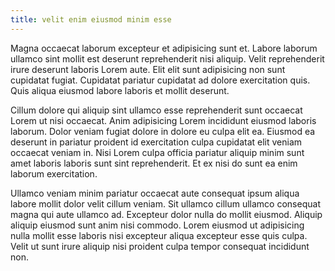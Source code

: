 ```yaml
---
title: velit enim eiusmod minim esse
---
```


Magna occaecat laborum excepteur et adipisicing sunt et. Labore laborum ullamco sint mollit est deserunt reprehenderit nisi aliquip. Velit reprehenderit irure deserunt laboris Lorem aute. Elit elit sunt adipisicing non sunt cupidatat fugiat. Cupidatat pariatur cupidatat ad dolore exercitation quis. Quis aliqua eiusmod labore laboris et mollit deserunt.

Cillum dolore qui aliquip sint ullamco esse reprehenderit sunt occaecat Lorem ut nisi occaecat. Anim adipisicing Lorem incididunt eiusmod laboris laborum. Dolor veniam fugiat dolore in dolore eu culpa elit ea. Eiusmod ea deserunt in pariatur proident id exercitation culpa cupidatat elit veniam occaecat veniam in. Nisi Lorem culpa officia pariatur aliquip minim sunt amet laboris laboris sunt sint reprehenderit. Et ex nisi do sunt ea enim laborum exercitation.

Ullamco veniam minim pariatur occaecat aute consequat ipsum aliqua labore mollit dolor velit cillum veniam. Sit ullamco cillum ullamco consequat magna qui aute ullamco ad. Excepteur dolor nulla do mollit eiusmod. Aliquip aliquip eiusmod sunt anim nisi commodo. Lorem eiusmod ut adipisicing nulla mollit esse laboris nisi excepteur aliqua excepteur esse quis culpa. Velit ut sunt irure aliquip nisi proident culpa tempor consequat incididunt non.